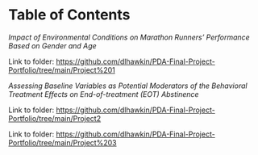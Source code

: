 # Table of Contents
*Impact of Environmental Conditions on Marathon Runners’ Performance Based on Gender and Age*

Link to folder: https://github.com/dlhawkin/PDA-Final-Project-Portfolio/tree/main/Project%201

*Assessing Baseline Variables as Potential Moderators of the Behavioral Treatment Effects on End-of-treatment (EOT) Abstinence*


Link to folder: https://github.com/dlhawkin/PDA-Final-Project-Portfolio/tree/main/Project2

 

Link to folder: https://github.com/dlhawkin/PDA-Final-Project-Portfolio/tree/main/Project%203
